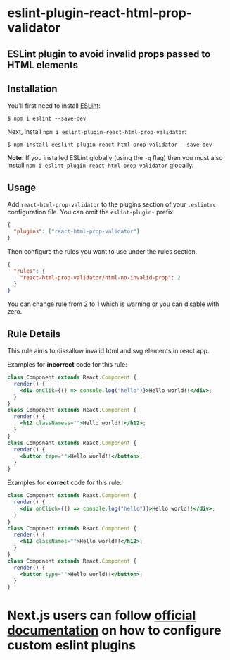 # eslint-plugin-react-html-prop-validator

## ESLint plugin to avoid invalid props passed to HTML elements

## Installation

You'll first need to install [ESLint](http://eslint.org):

```
$ npm i eslint --save-dev
```

Next, install `npm i eslint-plugin-react-html-prop-validator`:

```
$ npm install eeslint-plugin-react-html-prop-validator --save-dev
```

**Note:** If you installed ESLint globally (using the `-g` flag) then you must also install `npm i eslint-plugin-react-html-prop-validator` globally.

## Usage

Add `react-html-prop-validator` to the plugins section of your `.eslintrc` configuration file. You can omit the `eslint-plugin-` prefix:

```json
{
  "plugins": ["react-html-prop-validator"]
}
```

Then configure the rules you want to use under the rules section.

```json
{
  "rules": {
    "react-html-prop-validator/html-no-invalid-prop": 2
  }
}
```

You can change rule from 2 to 1 which is warning or you can disable with zero.

## Rule Details

This rule aims to dissallow invalid html and svg elements in react app.

Examples for **incorrect** code for this rule:

```jsx
class Component extends React.Component {
  render() {
    <div onClik={() => console.log("hello")}>Hello world!!</div>;
  }
}
class Component extends React.Component {
  render() {
    <h12 classNamess="">Hello world!!</h12>;
  }
}
class Component extends React.Component {
  render() {
    <button tYpe="">Hello world!!</button>;
  }
}
```

Examples for **correct** code for this rule:

```jsx
class Component extends React.Component {
  render() {
    <div onClick={() => console.log("hello")}>Hello world!!</div>;
  }
}
class Component extends React.Component {
  render() {
    <h12 classNames="">Hello world!!</h12>;
  }
}
class Component extends React.Component {
  render() {
    <button type="">Hello world!!</button>;
  }
}
```

# Next.js users can follow **[official documentation](https://nextjs.org/docs/basic-features/eslint)** on how to configure custom eslint plugins
